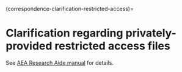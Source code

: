 (correspondence-clarification-restricted-access)=
# Clarification regarding privately-provided restricted access files

See [AEA Research Aide manual](https://aeadataeditor.github.io/LDI-Research-Aide/docs/emails/Restricted-Deposit.html) for details.